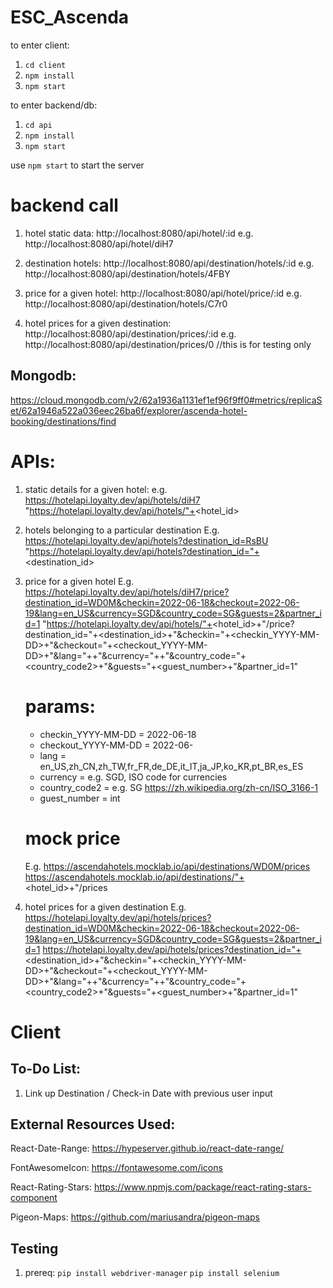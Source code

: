 # ESC_Ascenda

to enter client: 
1. `cd client`
2. `npm install`
3. `npm start`

to enter backend/db:
1. `cd api`
2. `npm install`
3. `npm start`

use `npm start` to start the server

# backend call
1. hotel static data: http://localhost:8080/api/hotel/:id
e.g. http://localhost:8080/api/hotel/diH7

2. destination hotels: http://localhost:8080/api/destination/hotels/:id
e.g. http://localhost:8080/api/destination/hotels/4FBY 

3. price for a given hotel: http://localhost:8080/api/hotel/price/:id
e.g. http://localhost:8080/api/destination/hotels/C7r0 

4. hotel prices for a given destination: http://localhost:8080/api/destination/prices/:id
e.g. http://localhost:8080/api/destination/prices/0 //this is for testing only

## Mongodb:
https://cloud.mongodb.com/v2/62a1936a1131ef1ef96f9ff0#metrics/replicaSet/62a1946a522a036eec26ba6f/explorer/ascenda-hotel-booking/destinations/find 

# APIs:
1. static details for a given hotel:
    e.g. https://hotelapi.loyalty.dev/api/hotels/diH7 
    "https://hotelapi.loyalty.dev/api/hotels/"+<hotel_id>

2. hotels belonging to a particular destination
    E.g. https://hotelapi.loyalty.dev/api/hotels?destination_id=RsBU
    "https://hotelapi.loyalty.dev/api/hotels?destination_id="+<destination_id>

3. price for a given hotel
    E.g. https://hotelapi.loyalty.dev/api/hotels/diH7/price?destination_id=WD0M&checkin=2022-06-18&checkout=2022-06-19&lang=en_US&currency=SGD&country_code=SG&guests=2&partner_id=1
    "https://hotelapi.loyalty.dev/api/hotels/"+<hotel_id>+"/price?destination_id="+<destination_id>+"&checkin="+<checkin_YYYY-MM-DD>+"&checkout="+<checkout_YYYY-MM-DD>+"&lang="+<lang>+"&currency="+<currency>+"&country_code="+<country_code2>+"&guests="+<guest_number>+"&partner_id=1"
    # params:
    - checkin_YYYY-MM-DD = 2022-06-18
    - checkout_YYYY-MM-DD = 2022-06-
    - lang = en_US,zh_CN,zh_TW,fr_FR,de_DE,it_IT,ja_JP,ko_KR,pt_BR,es_ES
    - currency = e.g. SGD, ISO code for currencies
    - country_code2 =  e.g. SG https://zh.wikipedia.org/zh-cn/ISO_3166-1
    - guest_number = int

    # mock price
    E.g. https://ascendahotels.mocklab.io/api/destinations/WD0M/prices 
    https://ascendahotels.mocklab.io/api/destinations/"+<hotel_id>+"/prices 

4. hotel prices for a given destination
    E.g. https://hotelapi.loyalty.dev/api/hotels/prices?destination_id=WD0M&checkin=2022-06-18&checkout=2022-06-19&lang=en_US&currency=SGD&country_code=SG&guests=2&partner_id=1
    https://hotelapi.loyalty.dev/api/hotels/prices?destination_id="+<destination_id>+"&checkin="+<checkin_YYYY-MM-DD>+"&checkout="+<checkout_YYYY-MM-DD>+"&lang="+<lang>+"&currency="+<currency>+"&country_code="+<country_code2>+"&guests="+<guest_number>+"&partner_id=1"



# Client

## To-Do List:

1. Link up Destination / Check-in Date with previous user input

## External Resources Used:

React-Date-Range: https://hypeserver.github.io/react-date-range/

FontAwesomeIcon: https://fontawesome.com/icons

React-Rating-Stars: https://www.npmjs.com/package/react-rating-stars-component

Pigeon-Maps: https://github.com/mariusandra/pigeon-maps


## Testing 
1. prereq: 
    `pip install webdriver-manager`
    `pip install selenium`
